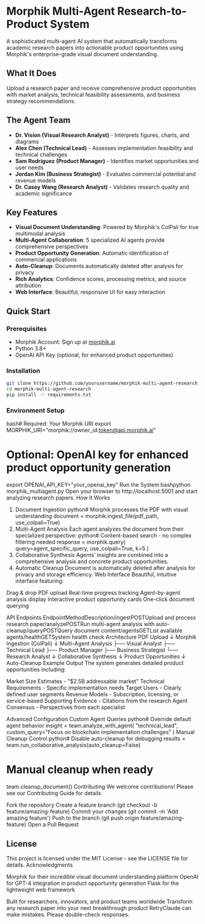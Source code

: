 # Morphik Multi-Agent Research-to-Product System

A sophisticated multi-agent AI system that automatically transforms academic research papers into actionable product opportunities using Morphik's enterprise-grade visual document understanding.

## What It Does

Upload a research paper and receive comprehensive product opportunities with market analysis, technical feasibility assessments, and business strategy recommendations.

## The Agent Team

- **Dr. Vision (Visual Research Analyst)** - Interprets figures, charts, and diagrams
- **Alex Chen (Technical Lead)** - Assesses implementation feasibility and technical challenges  
- **Sam Rodriguez (Product Manager)** - Identifies market opportunities and user needs
- **Jordan Kim (Business Strategist)** - Evaluates commercial potential and revenue models
- **Dr. Casey Wang (Research Analyst)** - Validates research quality and academic significance

## Key Features

- **Visual Document Understanding**: Powered by Morphik's ColPali for true multimodal analysis
- **Multi-Agent Collaboration**: 5 specialized AI agents provide comprehensive perspectives
- **Product Opportunity Generation**: Automatic identification of commercial applications
- **Auto-Cleanup**: Documents automatically deleted after analysis for privacy
- **Rich Analytics**: Confidence scores, processing metrics, and source attribution
- **Web Interface**: Beautiful, responsive UI for easy interaction

## Quick Start

### Prerequisites

- Morphik Account: Sign up at [morphik.ai](https://morphik.ai)
- Python 3.8+
- OpenAI API Key (optional, for enhanced product opportunities)

### Installation

```bash
git clone https://github.com/yourusername/morphik-multi-agent-research
cd morphik-multi-agent-research
pip install -r requirements.txt
```
### Environment Setup
bash# Required: Your Morphik URI
export MORPHIK_URI="morphik://owner_id:token@api.morphik.ai"

# Optional: OpenAI key for enhanced product opportunity generation
export OPENAI_API_KEY="your_openai_key"
Run the System
bashpython morphik_multiagent.py
Open your browser to http://localhost:5001 and start analyzing research papers.
How It Works
1. Document Ingestion
python# Morphik processes the PDF with visual understanding
document = morphik.ingest_file(pdf_path, use_colpali=True)
2. Multi-Agent Analysis
Each agent analyzes the document from their specialized perspective:
python# Content-based search - no complex filtering needed
response = morphik.query(
    query=agent_specific_query,
    use_colpali=True,
    k=5
)
3. Collaborative Synthesis
Agents' insights are combined into a comprehensive analysis and concrete product opportunities.
4. Automatic Cleanup
Document is automatically deleted after analysis for privacy and storage efficiency.
Web Interface
Beautiful, intuitive interface featuring:

Drag & drop PDF upload
Real-time progress tracking
Agent-by-agent analysis display
Interactive product opportunity cards
One-click document querying

API Endpoints
EndpointMethodDescription/ingestPOSTUpload and process research paper/analyzePOSTRun multi-agent analysis with auto-cleanup/queryPOSTQuery document content/agentsGETList available agents/healthGETSystem health check
Architecture
PDF Upload
    ↓
Morphik Ingestion (ColPali)
    ↓
Multi-Agent Analysis
    ├── Visual Analyst
    ├── Technical Lead
    ├── Product Manager
    ├── Business Strategist
    └── Research Analyst
    ↓
Collaborative Synthesis
    ↓
Product Opportunities
    ↓
Auto-Cleanup
Example Output
The system generates detailed product opportunities including:

Market Size Estimates - "$2.5B addressable market"
Technical Requirements - Specific implementation needs
Target Users - Clearly defined user segments
Revenue Models - Subscription, licensing, or service-based
Supporting Evidence - Citations from the research
Agent Consensus - Perspectives from each specialist

Advanced Configuration
Custom Agent Queries
python# Override default agent behavior
insight = team.analyze_with_agent(
    "technical_lead", 
    custom_query="Focus on blockchain implementation challenges"
)
Manual Cleanup Control
python# Disable auto-cleanup for debugging
results = team.run_collaborative_analysis(auto_cleanup=False)

# Manual cleanup when ready
team.cleanup_document()
Contributing
We welcome contributions! Please see our Contributing Guide for details.

Fork the repository
Create a feature branch (git checkout -b feature/amazing-feature)
Commit your changes (git commit -m 'Add amazing feature')
Push to the branch (git push origin feature/amazing-feature)
Open a Pull Request

## License
This project is licensed under the MIT License - see the LICENSE file for details.
Acknowledgments

Morphik for their incredible visual document understanding platform
OpenAI for GPT-4 integration in product opportunity generation
Flask for the lightweight web framework


Built for researchers, innovators, and product teams worldwide
Transform any research paper into your next breakthrough product
RetryClaude can make mistakes. Please double-check responses.
